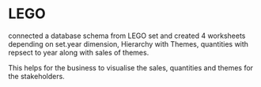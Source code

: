 # LEGO
 
connected a database schema from LEGO set and created 4 worksheets depending on set.year dimension, Hierarchy with Themes, quantities with repsect to year along with sales of themes.

This helps for the business to visualise the sales, quantities and themes for the stakeholders. 
